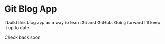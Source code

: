 # Git Blog App

I build this blog app as a way to learn Git and GitHub. Going forward I'll keep it up to date.

Check back soon!
